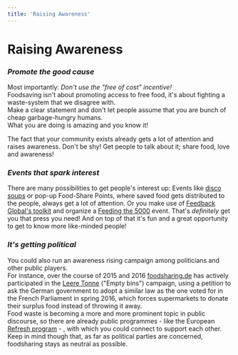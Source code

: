 ```yaml
---
title: 'Raising Awareness'
---
```


# Raising Awareness

### <div class="fa fa-bullhorn"></div> _Promote the good cause_
Most importantly: _Don't use the "free of cost" incentive!_ <br>
Foodsaving isn't about promoting access to free food, it's about fighting a waste-system that we disagree with.<br>
Make a clear statement and don't let people assume that you are bunch of cheap garbage-hungry humans.<br>
What you are doing is amazing and you know it!

The fact that your community exists already gets a lot of attention and raises awareness. Don't be shy! Get people to talk about it; share food, love and awareness!

### <div class="fa fa-cutlery"></div> _Events that spark interest_
There are many possibilities to get people's interest up: Events like [disco soups](http://now-here-this.timeout.com/2015/03/01/eat-to-the-beat-disco-soup-are-turning-food-waste-into-party-fuel/) or pop-up Food-Share Points, where saved food gets distributed to the people, always get a lot of attention. Or you make use of [Feedback Global's toolkit](https://feedbackglobal.org/wp-content/uploads/2016/12/F5K-The-Introductory-Toolkit-1.pdf) and organize a [Feeding the 5000](https://feedbackglobal.org/campaigns/feeding-the-5000/) event. That's _definitely_ get you that press you need! And on top of that it's fun and a great opportunity to get to know more like-minded people!

### <div class="fa fa-institution"></div> _It's getting political_
You could also run an awareness rising campaign among politicians and other public players. <br>
For instance, over the course of 2015 and 2016 [foodsharing.de](https://foodsharing.de) has actively participated in the [Leere Tonne](http://www.leeretonne.de/) ("Empty bins") campaign, using a petition to ask the German government to adopt a similar law as the one voted for in the French Parliament in spring 2016, which forces supermarkets to donate their surplus food instead of throwing it away. <br>
Food waste is becoming a more and more prominent topic in public discourse, so there are already public programmes - like the European [Refresh program](http://eu-refresh.org/) - , with which you could connect to support each other. <br>
Keep in mind though that, as far as political parties are concerned, foodsharing stays as neutral as possible.